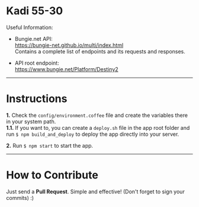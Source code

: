 # Kadi 55-30

Useful Information:

- Bungie.net API:  
    https://bungie-net.github.io/multi/index.html  
    Contains a complete list of endpoints and its requests and responses.
  
- API root endpoint:  
    https://www.bungie.net/Platform/Destiny2  

  
----

# Instructions
  
  
**1.** Check the `config/environment.coffee` file and create the variables there in your system path.  
**1.1.** If you want to, you can create a `deploy.sh` file in the app root folder and run `$ npm build_and_deploy` to deploy the app directly into your server.   
  
**2.** Run `$ npm start` to start the app.  


----

# How to Contribute


Just send a **Pull Request**. Simple and effective! (Don't forget to sign your commits) :)

